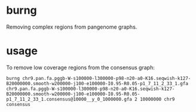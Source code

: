 # burng

Removing complex regions from pangenome graphs.

# usage

To remove low coverage regions from the consensus graph:

```
burng chr9.pan.fa.pggb-W-s100000-l300000-p98-n20-a0-K16.seqwish-k127-B20000000.smooth-w200000-j100-e100000-I0.95-R0.05-p1_7_11_2_33_1.gfa chr9.pan.fa.pggb-W-s100000-l300000-p98-n20-a0-K16.seqwish-k127-B20000000.smooth-w200000-j100-e100000-I0.95-R0.05-p1_7_11_2_33_1.consensus@10000__y_0_1000000.gfa 2 10000000 chr9 consensus
```
